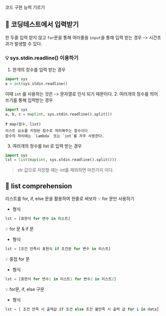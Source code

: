 코드 구현 능력 기르기
## 📌 코딩테스트에서 입력받기
한 두줄 입력 받지 않고 `for`문을 통해 여러줄을 `input`을 통해 입력 받는 경우 -> 시간초과가 발생할 수 있다.
### 💡 sys.stdin.readline() 이용하기
1. 한개의 정수를 입력 받는 경우
```python
import sys
a = int(sys.stdin.readline()
```
  이때 `int` 를 사용하는 것은 -> 문자열로 인식 되기 때문이다.
2. 여러개의 정수를 띄어쓰기를 통해 입력받는 경우
```python
import sys
a, b, c = map(int, sys.stdin.readline().split())
```
```
❓ map(함수, list)
리스트 요소를 지정된 함수로 처리해주는 함수이다
함수의 자리에는 `lambda` 또는 `int`를 자주 사용한다. 
````

3. 여러개의 정수를 list 로 입력 받는 경우
```python
import sys
lst = list(map(int, sys.stdin.readline().split()))
```
> str 값으로 저장할 때는 int를 제외하면 마찬가지 이다.


## 📌 list comprehension
리스트를 for, if, else 문을 활용하여 한줄로 써보자
💡 for 문만 사용하기
- 형식
```python
lst = [표현식 for 변수 in 리스트]
```
💡 for 문 & if 문
- 형식
```python
lst = [조건 만족시 표현식 if 조건문 for 변수 in 리스트]
```
💡 중첩 for 문
- 형식
```python
lst = [표현식 for 변수1 in 리스트1 for 변수2 in 리스트2]
```
💡 for문, if, else 구문
- 형식
```python
lst = [ 조건 만족 시 출력값 if 조건 else 조건 불만족 시 출력 값 for i in data]
```



